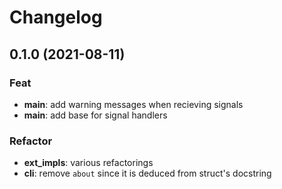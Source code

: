 # Changelog

## 0.1.0 (2021-08-11)

### Feat

- **main**: add warning messages when recieving signals
- **main**: add base for signal handlers

### Refactor

- **ext_impls**: various refactorings
- **cli**: remove `about` since it is deduced from struct's docstring

